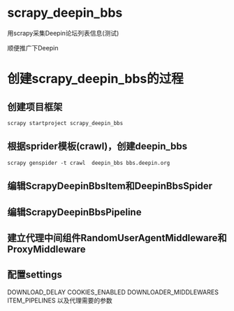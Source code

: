 # scrapy_deepin_bbs
用scrapy采集Deepin论坛列表信息(测试)

顺便推广下Deepin

# 创建scrapy_deepin_bbs的过程

## 创建项目框架
`scrapy startproject scrapy_deepin_bbs`

## 根据sprider模板(crawl)，创建deepin_bbs
`scrapy genspider -t crawl  deepin_bbs bbs.deepin.org`

## 编辑ScrapyDeepinBbsItem和DeepinBbsSpider

## 编辑ScrapyDeepinBbsPipeline

## 建立代理中间组件RandomUserAgentMiddleware和ProxyMiddleware

## 配置settings
DOWNLOAD_DELAY
COOKIES_ENABLED
DOWNLOADER_MIDDLEWARES
ITEM_PIPELINES
以及代理需要的参数
